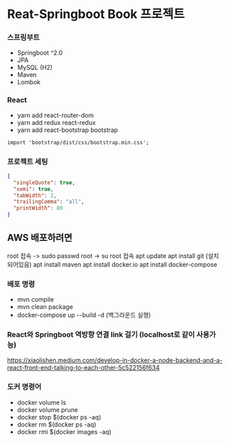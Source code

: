 # Reat-Springboot Book 프로젝트

### 스프링부트

- Springboot ^2.0
- JPA
- MySQL (H2)
- Maven
- Lombok

### React

- yarn add react-router-dom
- yarn add redux react-redux
- yarn add react-bootstrap bootstrap

```txt
import 'bootstrap/dist/css/bootstrap.min.css';
```

### 프로젝트 세팅

```json
{
  "singleQuote": true,
  "semi": true,
  "tabWidth": 2,
  "trailingComma": "all",
  "printWidth": 80
}
```

## AWS 배포하려면

root 접속 -> sudo passwd root -> su root 접속
apt update
apt install git (설치 되어있음)
apt install maven
apt install docker.io
apt install docker-compose

### 배포 명령

- mvn compile
- mvn clean package
- docker-compose up --build -d (백그라운드 실행)

### React와 Springboot 역방향 연결 link 걸기 (localhost로 같이 사용가능)

https://xiaolishen.medium.com/develop-in-docker-a-node-backend-and-a-react-front-end-talking-to-each-other-5c522156f634

### 도커 명령어

- docker volume ls
- docker volume prune
- docker stop $(docker ps -aq)
- docker rm $(docker ps -aq)
- docker rmi $(docker images -aq)
